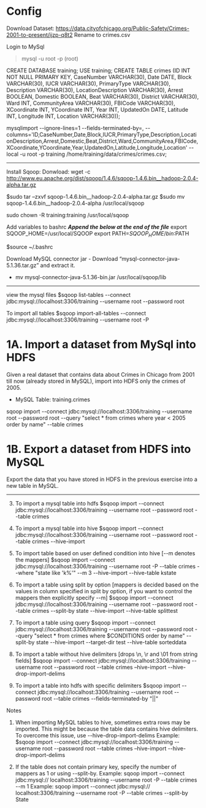 # Config
Download Dataset: https://data.cityofchicago.org/Public-Safety/Crimes-2001-to-present/ijzp-q8t2
Rename to crimes.csv

Login to MySql
> mysql -u root -p (root)

 CREATE DATABASE training;
 USE training;
 CREATE TABLE crimes (ID INT NOT NULL PRIMARY KEY,
 CaseNumber VARCHAR(30),
 Date DATE,
 Block VARCHAR(30),
 IUCR VARCHAR(30),
 PrimaryType VARCHAR(30),
 Description VARCHAR(30),
 LocationDescription VARCHAR(30),
 Arrest BOOLEAN,
 Domestic BOOLEAN,
 Beat VARCHAR(30),
 District VARCHAR(30),
 Ward INT,
 CommunityArea VARCHAR(30),
 FBICode VARCHAR(30),
 XCoordinate INT,
 YCoordinate INT,
 Year INT,
 UpdatedOn DATE,
 Latitude INT,
 Longitude INT,
 Location VARCHAR(30));

 mysqlimport --ignore-lines=1 --fields-terminated-by=, --columns='ID,CaseNumber,Date,Block,IUCR,PrimaryType,Description,LocationDescription,Arrest,Domestic,Beat,District,Ward,CommunityArea,FBICode,XCoordinate,YCoordinate,Year,UpdatedOn,Latitude,Longitude,Location' --local -u root -p training /home/training/data/crimes/crimes.csv;


---

Install Sqoop:
Donwload: wget -c http://www.eu.apache.org/dist/sqoop/1.4.6/sqoop-1.4.6.bin__hadoop-2.0.4-alpha.tar.gz

$sudo tar –zxvf sqoop-1.4.6.bin__hadoop-2.0.4-alpha.tar.gz
$sudo mv sqoop-1.4.6.bin__hadoop-2.0.4-alpha /usr/local/sqoop

sudo chown -R training:training /usr/local/sqoop

Add variables to bashrc
 ***Append the below at the end of the file***
 export SQOOP_HOME=/usr/local/SQOOP
 export PATH=$SQOOP_HOME/bin:$PATH

$source ~/.bashrc

Download MySQL connector jar - Download “mysql-connector-java-5.1.36.tar.gz” and extract it.
- mv mysql-connector-java-5.1.36-bin.jar /usr/local/sqoop/lib


---

view the mysql files
$sqoop list-tables --connect jdbc:mysql://localhost:3306/training --username root --password root

To import all tables
$sqoop import-all-tables --connect jdbc:mysql://localhost:3306/training --username root -P

# 1A. Import a dataset from MySql into HDFS
Given a real dataset that contains data about Crimes in Chicago from 2001 till now (already stored in MySQL), import into HDFS only the crimes of 2005.
- MySQL Table: training.crimes

sqoop import --connect jdbc:mysql://localhost:3306/training --username root --password root --query "select * from crimes where year < 2005 order by name" --table crimes

# 1B. Export a dataset from HDFS into MySQL
Export the data that you have stored in HDFS in the previous exercise into a new table in MySQL.


---------------------

3. To import a mysql table into hdfs
$sqoop import --connect jdbc:mysql://localhost:3306/training --username root --password root --table crimes

4. To import a mysql table into hive
$sqoop import --connect jdbc:mysql://localhost:3306/training --username root --password root --table crimes --hive-import

5. To import table based on user defined condition into hive  [--m denotes the mappers]
$sqoop import --connect jdbc:mysql://localhost:3306/training --username root -P --table crimes --where "state like 'k%'" --m 3 --hive-import --hive-table kstate

6. To import a table using split by option [mappers is decided based on the values in column specified in split by option, if you want to control the mappers then explicitly specify --m]
$sqoop import --connect jdbc:mysql://localhost:3306/training --username root --password root --table crimes --split-by state --hive-import --hive-table splittest

7. To import a table using query
$sqoop import --connect jdbc:mysql://localhost:3306/training --username root --password root --query "select * from crimes where \$CONDITIONS order by name" --split-by state --hive-import --target-dir test --hive-table sorteddata

8. To import a table without hive delimiters [drops \n, \r and \01 from string fields]
$sqoop import --connect jdbc:mysql://localhost:3306/training --username root --password
root --table crimes –hive-import --hive-drop-import-delims

9. To import a table into hdfs with specific delimiters
$sqoop import --connect jdbc:mysql://localhost:3306/training --username root --password root --table crimes --fields-terminated-by "||"



Notes


1. When importing MySQL tables to hive, sometimes extra rows may be imported. This might be because the table data contains hive delimiters. To overcome this issue, use --hive-drop-import-delims
Example: $sqoop import --connect jdbc:mysql://localhost:3306/training --username root --password root --table crimes –hive-import --hive-drop-import-delims

2. If the table does not contain primary key, specify the number of mappers as 1 or using --split-by.
Example: sqoop import --connect jdbc:mysql:// localhost:3306/training --username root  -P --table crimes --m 1
Example: sqoop import --connect jdbc:mysql:// localhost:3306/training --username root  -P --table crimes --split-by State
